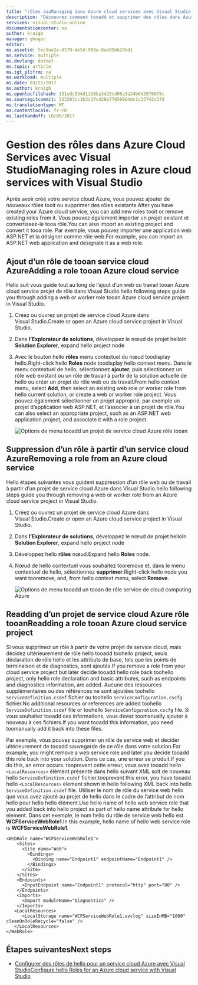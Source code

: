```yaml
---
title: "rôles aaaManaging dans Azure cloud services avec Visual Studio | Documents Microsoft"
description: "Découvrez comment tooadd et supprimer des rôles dans Azure cloud services avec Visual Studio."
services: visual-studio-online
documentationcenter: na
author: kraigb
manager: ghogen
editor: 
ms.assetid: 5ec9ae2e-8579-4e5d-999e-8ae05b629bd1
ms.service: multiple
ms.devlang: dotnet
ms.topic: article
ms.tgt_pltfrm: na
ms.workload: multiple
ms.date: 03/21/2017
ms.author: kraigb
ms.openlocfilehash: 131edc534d1110ba3d25cd00a3a24b643576875c
ms.sourcegitcommit: 523283cc1b3c37c428e77850964dc1c33742c5f0
ms.translationtype: MT
ms.contentlocale: fr-FR
ms.lasthandoff: 10/06/2017
---
```

# <a name="managing-roles-in-azure-cloud-services-with-visual-studio"></a><span data-ttu-id="1ff2c-103">Gestion des rôles dans Azure Cloud Services avec Visual Studio</span><span class="sxs-lookup"><span data-stu-id="1ff2c-103">Managing roles in Azure cloud services with Visual Studio</span></span>
<span data-ttu-id="1ff2c-104">Après avoir créé votre service cloud Azure, vous pouvez ajouter de nouveaux rôles tooit ou supprimer des rôles existants.</span><span class="sxs-lookup"><span data-stu-id="1ff2c-104">After you have created your Azure cloud service, you can add new roles tooit or remove existing roles from it.</span></span> <span data-ttu-id="1ff2c-105">Vous pouvez également importer un projet existant et convertissez-le tooa rôle.</span><span class="sxs-lookup"><span data-stu-id="1ff2c-105">You can also import an existing project and convert it tooa role.</span></span> <span data-ttu-id="1ff2c-106">Par exemple, vous pouvez importer une application web ASP.NET et la désigner comme rôle web.</span><span class="sxs-lookup"><span data-stu-id="1ff2c-106">For example, you can import an ASP.NET web application and designate it as a web role.</span></span>

## <a name="adding-a-role-tooan-azure-cloud-service"></a><span data-ttu-id="1ff2c-107">Ajout d’un rôle de tooan service cloud Azure</span><span class="sxs-lookup"><span data-stu-id="1ff2c-107">Adding a role tooan Azure cloud service</span></span>
<span data-ttu-id="1ff2c-108">Hello suit vous guide tout au long de l’ajout d’un web ou travail tooan Azure cloud service projet de rôle dans Visual Studio.</span><span class="sxs-lookup"><span data-stu-id="1ff2c-108">hello following steps guide you through adding a web or worker role tooan Azure cloud service project in Visual Studio.</span></span>

1. <span data-ttu-id="1ff2c-109">Créez ou ouvrez un projet de service cloud Azure dans Visual Studio.</span><span class="sxs-lookup"><span data-stu-id="1ff2c-109">Create or open an Azure cloud service project in Visual Studio.</span></span>

1. <span data-ttu-id="1ff2c-110">Dans **l’Explorateur de solutions**, développez le nœud de projet hello</span><span class="sxs-lookup"><span data-stu-id="1ff2c-110">In **Solution Explorer**, expand hello project node</span></span>

1. <span data-ttu-id="1ff2c-111">Avec le bouton hello **rôles** menu contextuel du nœud toodisplay hello.</span><span class="sxs-lookup"><span data-stu-id="1ff2c-111">Right-click hello **Roles** node toodisplay hello context menu.</span></span> <span data-ttu-id="1ff2c-112">Dans le menu contextuel de hello, sélectionnez **ajouter**, puis sélectionnez un rôle web existant ou un rôle de travail à partir de la solution actuelle de hello ou créer un projet de rôle web ou de travail.</span><span class="sxs-lookup"><span data-stu-id="1ff2c-112">From hello context menu, select **Add**, then select an existing web role or worker role from hello current solution, or create a web or worker role project.</span></span> <span data-ttu-id="1ff2c-113">Vous pouvez également sélectionner un projet approprié, par exemple un projet d’application web ASP.NET, et l’associer à un projet de rôle.</span><span class="sxs-lookup"><span data-stu-id="1ff2c-113">You can also select an appropriate project, such as an ASP.NET web application project, and associate it with a role project.</span></span>

    ![Options de menu tooadd un projet de service cloud Azure rôle tooan](media/vs-azure-tools-cloud-service-project-managing-roles/add-role.png)

## <a name="removing-a-role-from-an-azure-cloud-service"></a><span data-ttu-id="1ff2c-115">Suppression d’un rôle à partir d’un service cloud Azure</span><span class="sxs-lookup"><span data-stu-id="1ff2c-115">Removing a role from an Azure cloud service</span></span>
<span data-ttu-id="1ff2c-116">Hello étapes suivantes vous guident suppression d’un rôle web ou de travail à partir d’un projet de service cloud Azure dans Visual Studio.</span><span class="sxs-lookup"><span data-stu-id="1ff2c-116">hello following steps guide you through removing a web or worker role from an Azure cloud service project in Visual Studio.</span></span>

1. <span data-ttu-id="1ff2c-117">Créez ou ouvrez un projet de service cloud Azure dans Visual Studio.</span><span class="sxs-lookup"><span data-stu-id="1ff2c-117">Create or open an Azure cloud service project in Visual Studio.</span></span>

1. <span data-ttu-id="1ff2c-118">Dans **l’Explorateur de solutions**, développez le nœud de projet hello</span><span class="sxs-lookup"><span data-stu-id="1ff2c-118">In **Solution Explorer**, expand hello project node</span></span>

1. <span data-ttu-id="1ff2c-119">Développez hello **rôles** nœud.</span><span class="sxs-lookup"><span data-stu-id="1ff2c-119">Expand hello **Roles** node.</span></span>

1. <span data-ttu-id="1ff2c-120">Nœud de hello contextuel vous souhaitez tooremove et, dans le menu contextuel de hello, sélectionnez **supprimer**.</span><span class="sxs-lookup"><span data-stu-id="1ff2c-120">Right-click hello node you want tooremove, and, from hello context menu, select **Remove**.</span></span> 

    ![Options de menu tooadd un tooan de rôle service de cloud computing Azure](media/vs-azure-tools-cloud-service-project-managing-roles/remove-role.png)

## <a name="readding-a-role-tooan-azure-cloud-service-project"></a><span data-ttu-id="1ff2c-122">Readding d’un projet de service cloud Azure rôle tooan</span><span class="sxs-lookup"><span data-stu-id="1ff2c-122">Readding a role tooan Azure cloud service project</span></span>
<span data-ttu-id="1ff2c-123">Si vous supprimez un rôle à partir de votre projet de service cloud, mais décidez ultérieurement de rôle hello tooadd toohello project, seuls déclaration de rôle hello et les attributs de base, tels que les points de terminaison et de diagnostics, sont ajoutés.</span><span class="sxs-lookup"><span data-stu-id="1ff2c-123">If you remove a role from your cloud service project but later decide tooadd hello role back toohello project, only hello role declaration and basic attributes, such as endpoints and diagnostics information, are added.</span></span> <span data-ttu-id="1ff2c-124">Aucune des ressources supplémentaires ou des références ne sont ajoutées toohello `ServiceDefinition.csdef` fichier ou toohello `ServiceConfiguration.cscfg` fichier.</span><span class="sxs-lookup"><span data-stu-id="1ff2c-124">No additional resources or references are added toohello `ServiceDefinition.csdef` file or toohello `ServiceConfiguration.cscfg` file.</span></span> <span data-ttu-id="1ff2c-125">Si vous souhaitez tooadd ces informations, vous devez toomanually ajouter à nouveau à ces fichiers.</span><span class="sxs-lookup"><span data-stu-id="1ff2c-125">If you want tooadd this information, you need toomanually add it back into these files.</span></span>

<span data-ttu-id="1ff2c-126">Par exemple, vous pouvez supprimer un rôle de service web et décider ultérieurement de tooadd sauvegarde de ce rôle dans votre solution.</span><span class="sxs-lookup"><span data-stu-id="1ff2c-126">For example, you might remove a web service role and later you decide tooadd this role back into your solution.</span></span> <span data-ttu-id="1ff2c-127">Dans ce cas, une erreur se produit.</span><span class="sxs-lookup"><span data-stu-id="1ff2c-127">If you do this, an error occurs.</span></span> <span data-ttu-id="1ff2c-128">tooprevent cette erreur, vous avez tooadd hello `<LocalResources>` élément présenté dans hello suivant XML soit de nouveau hello `ServiceDefinition.csdef` fichier.</span><span class="sxs-lookup"><span data-stu-id="1ff2c-128">tooprevent this error, you have tooadd hello `<LocalResources>` element shown in hello following XML back into hello `ServiceDefinition.csdef` file.</span></span> <span data-ttu-id="1ff2c-129">Utiliser le nom de rôle du service web hello que vous avez ajouté au projet de hello dans le cadre de l’attribut de nom hello pour hello hello  **<LocalStorage>**  élément.</span><span class="sxs-lookup"><span data-stu-id="1ff2c-129">Use hello name of hello web service role that you added back into hello project as part of hello name attribute for hello **<LocalStorage>** element.</span></span> <span data-ttu-id="1ff2c-130">Dans cet exemple, le nom hello du rôle de service web hello est **WCFServiceWebRole1**.</span><span class="sxs-lookup"><span data-stu-id="1ff2c-130">In this example, hello name of hello web service role is **WCFServiceWebRole1**.</span></span>

    <WebRole name="WCFServiceWebRole1">
        <Sites>
          <Site name="Web">
            <Bindings>
              <Binding name="Endpoint1" endpointName="Endpoint1" />
            </Bindings>
          </Site>
        </Sites>
        <Endpoints>
          <InputEndpoint name="Endpoint1" protocol="http" port="80" />
        </Endpoints>
        <Imports>
          <Import moduleName="Diagnostics" />
        </Imports>
       <LocalResources>
          <LocalStorage name="WCFServiceWebRole1.svclog" sizeInMB="1000" cleanOnRoleRecycle="false" />
       </LocalResources>
    </WebRole>

## <a name="next-steps"></a><span data-ttu-id="1ff2c-131">Étapes suivantes</span><span class="sxs-lookup"><span data-stu-id="1ff2c-131">Next steps</span></span>
- [<span data-ttu-id="1ff2c-132">Configurer des rôles de hello pour un service cloud Azure avec Visual Studio</span><span class="sxs-lookup"><span data-stu-id="1ff2c-132">Configure hello Roles for an Azure cloud service with Visual Studio</span></span>](vs-azure-tools-configure-roles-for-cloud-service.md)

